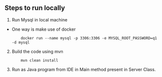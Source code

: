 ## Steps to run locally
1. Run Mysql in local machine
  - One way is make use of docker
    ```
        docker run --name mysql -p 3306:3306 -e MYSQL_ROOT_PASSWORD=q1 -d mysql
    ```
2. Build the code using mvn
    ```
        mvn clean install
   ```
3. Run as Java program from IDE in Main method present in Server Class.